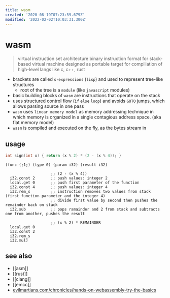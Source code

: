 ```yaml
---
title: wasm
created: '2020-08-19T07:23:59.679Z'
modified: '2022-02-02T10:03:31.300Z'
---
```


# wasm

> virtual instruction set architecture
> binary instruction format for stack-based virtual machine
> designed as portable target for compiliation of high-level langs like c, c++, rust

- brackets are called `s-expressions` (`lisp`) and used to represent tree-like structures
  -  root of the tree is a `module` (like `javascript` modules)
- basic building blocks of `wasm` are instructions that operate on the stack
- uses structured control flow (`if` `else` `loop`) and avoids `GOTO` jumps, which allows parsing source in one pass
- `wasm` uses `linear memory model` as memory addressing technique in which memory is organized in a single contagious address space. (aka flat memory model)
- `wasm` is compiled and executed on the fly, as the bytes stream in

## usage

```c
int sign(int x) { return (x % 2) * (2 - (x % 4)); }
```

```wasm
(func (;1;) (type 0) (param i32) (result i32)

                    ;; (2 - (x % 4))
  i32.const 2       ;; push values: integer 2
  local.get 0       ;; push first parameter of the function
  i32.const 4       ;; push values: integer 4
  i32.rem_s         ;; instruction removes two values from stack (first function parameter and the integer 4)
                    ;; divide first value by second then pushes the remainder back on stack
  i32.sub           ;; pops ramainder and 2 from stack and subtracts one from another, pushes the result

                    ;; (x % 2) * REMAINDER
  local.get 0
  i32.const 2
  i32.rem_s
  i32.mul)
```

## see also

- [[asm]]
- [[rust]]
- [[clang]]
- [[emcc]]
- [evilmartians.com/chronicles/hands-on-webassembly-try-the-basics](https://evilmartians.com/chronicles/hands-on-webassembly-try-the-basics)
